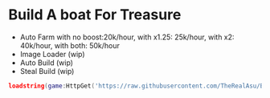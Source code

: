 # Build A boat For Treasure
- Auto Farm
  with no boost:20k/hour, with x1.25: 25k/hour, with x2: 40k/hour, with both: 50k/hour
- Image Loader (wip)
- Auto Build (wip)
- Steal Build (wip)

```lua
loadstring(game:HttpGet('https://raw.githubusercontent.com/TheRealAsu/BABFT/refs/heads/main/Source'))()
```
